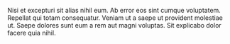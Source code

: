 Nisi et excepturi sit alias nihil eum. Ab error eos sint cumque voluptatem. Repellat qui totam consequatur. Veniam ut a saepe ut provident molestiae ut. Saepe dolores sunt eum a rem aut magni voluptas. Sit explicabo dolor facere quia nihil.